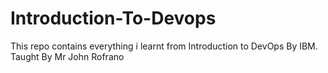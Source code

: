# Introduction-To-Devops
This repo contains everything i learnt from Introduction to DevOps By IBM.
Taught By Mr John Rofrano
